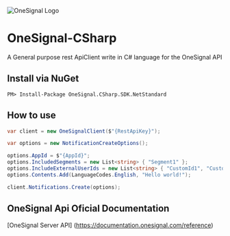 ![OneSignal Logo](https://onesignal.com/assets/common/logo_onesignal_color.png)
# OneSignal-CSharp
A General purpose rest ApiClient write in C# language for the OneSignal API

## Install via NuGet

```
PM> Install-Package OneSignal.CSharp.SDK.NetStandard
```

## How to use

```csharp
var client = new OneSignalClient($"{RestApiKey}");

var options = new NotificationCreateOptions();

options.AppId = $"{AppId}";
options.IncludedSegments = new List<string> { "Segment1" };
options.IncludeExternalUserIds = new List<string> { "CustomId1", "CustomId2" };
options.Contents.Add(LanguageCodes.English, "Hello world!");

client.Notifications.Create(options);
```

## OneSignal Api Oficial Documentation
[OneSignal Server API] (https://documentation.onesignal.com/reference)
